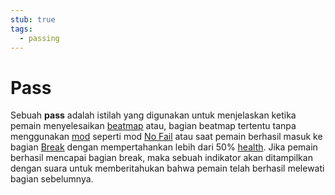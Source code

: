 ```yaml
---
stub: true
tags:
  - passing
---
```


# Pass

Sebuah **pass** adalah istilah yang digunakan untuk menjelaskan ketika pemain menyelesaikan [beatmap](/wiki/Beatmap) atau, bagian beatmap tertentu tanpa menggunakan [mod](/wiki/Gameplay/Game_modifier) seperti mod [No Fail](/wiki/Gameplay/Game_modifier/No_Fail) atau saat pemain berhasil masuk ke bagian [Break](/wiki/Beatmap/Break) dengan mempertahankan lebih dari 50% [health](/wiki/Gameplay/Health). Jika pemain berhasil mencapai bagian break, maka sebuah indikator akan ditampilkan dengan suara untuk memberitahukan bahwa pemain telah berhasil melewati bagian sebelumnya.
